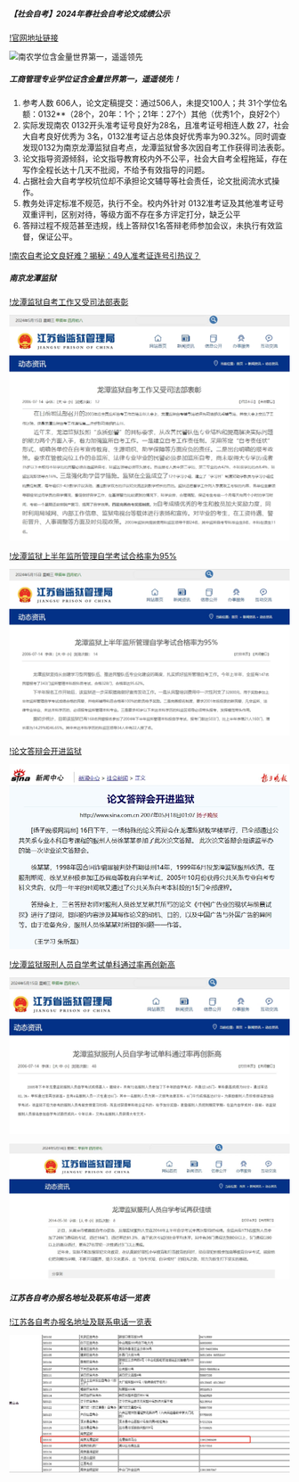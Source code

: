 ##### 【社会自考】2024年春社会自考论文成绩公示

[!官网地址链接](https://jjy.njau.edu.cn/info/1193/6374.htm)

![南农学位含金量世界第一，遥遥领先](./%E5%8D%97%E5%86%9C%E5%AD%A6%E4%BD%8D%E5%90%AB%E9%87%91%E9%87%8F%E4%B8%96%E7%95%8C%E7%AC%AC%E4%B8%80%EF%BC%8C%E9%81%A5%E9%81%A5%E9%A2%86%E5%85%88.gif)

##### 工商管理专业学位证含金量世界第一，遥遥领先！

1. 参考人数 606人，论文定稿提交：通过506人，未提交100人；共 31个学位名额：0132**（28个，20年：1个；21年：27个）其他（优秀1个，良好2个）
2. 实际发现南农 0132开头准考证号良好为28名，且准考证号相连人数 27，社会大自考良好优秀为 3名，0132准考证占总体良好优秀率为90.32%。同时调查发现0132为南京龙潭监狱自考点，龙潭监狱曾多次因自考工作获得司法表彰。
3. 论文指导资源倾斜，论文指导教育校内外不公平，社会大自考全程拖延，存在写作全程长达十几天不批阅，不给予有效指导的问题。
4. 占据社会大自考学校坑位却不承担论文辅导等社会责任，论文批阅流水式操作。
5. 教务处评定标准不规范，执行不全。校内外针对 0132准考证及其他准考证号双重评判，区别对待，等级方面不存在多方评定打分，缺乏公平
6. 答辩过程不规范甚至违规，线上答辩仅1名答辩老师参加会议，未执行有效监督，保证公平。

[!南农自考论文良好难？揭秘：49人准考证连号引热议？](https://mp.weixin.qq.com/s/hPTTfzYD4iCKNYWzV3zDrA)

##### 南京龙潭监狱

[!龙潭监狱自考工作又受司法部表彰](https://jssjyglj.jiangsu.gov.cn/art/2006/7/14/art_48197_3708615.html)

![龙潭监狱自考工作又受司法部表彰](./龙潭监狱自考工作又受司法部表彰.png)

[!龙潭监狱上半年监所管理自学考试合格率为95%](https://jssjyglj.jiangsu.gov.cn/art/2006/7/14/art_48197_3708442.html)

![龙潭监狱上半年监所管理自学考试合格率为95%](./龙潭监狱上半年监所管理自学考试合格率为95%25.png)

[!论文答辩会开进监狱](https://news.sina.com.cn/s/2007-05-18/010711841040s.shtml)

![论文答辩会开进监狱](./论文答辩会开进监狱.png)

[!龙潭监狱服刑人员自学考试单科通过率再创新高](https://jssjyglj.jiangsu.gov.cn/art/2006/7/14/art_48197_3707808.html)

![龙潭监狱服刑人员自学考试单科通过率再创新高](./龙潭监狱服刑人员自学考试单科通过率再创新高.png)

![龙潭监狱服刑人员自学考试再获佳绩](./龙潭监狱服刑人员自学考试再获佳绩.jpg)



##### 江苏各自考办报名地址及联系电话一览表

[!江苏各自考办报名地址及联系电话一览表](https://m.jszikao.com.cn/question/a24566.html)

![江苏各自考办报名地址及联系电话一览表](./江苏各自考办报名地址及联系电话一览表.png)
